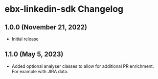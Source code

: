 # ebx-linkedin-sdk Changelog

## 1.0.0 (November 21, 2022)

* Initial release

## 1.1.0 (May 5, 2023)

* Added optional analyser classes to allow for additional PR enrichment. For example with JIRA data.